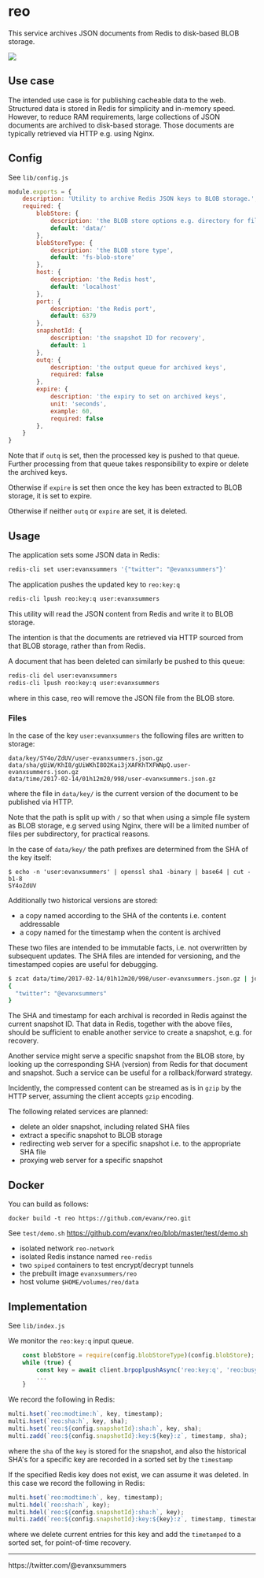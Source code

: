 # reo

This service archives JSON documents from Redis to disk-based BLOB storage.

<img src="https://raw.githubusercontent.com/evanx/reo/master/docs/readme/main.png"/>

## Use case

The intended use case is for publishing cacheable data to the web. Structured data is stored in Redis for simplicity and in-memory speed. However, to reduce RAM requirements, large collections of JSON documents are archived to disk-based storage. Those documents are typically retrieved via HTTP e.g. using Nginx.

## Config

See `lib/config.js`
```javascript
module.exports = {
    description: 'Utility to archive Redis JSON keys to BLOB storage.',
    required: {
        blobStore: {
            description: 'the BLOB store options e.g. directory for file storage',
            default: 'data/'
        },
        blobStoreType: {
            description: 'the BLOB store type',
            default: 'fs-blob-store'
        },
        host: {
            description: 'the Redis host',
            default: 'localhost'
        },
        port: {
            description: 'the Redis port',
            default: 6379
        },
        snapshotId: {
            description: 'the snapshot ID for recovery',
            default: 1
        },
        outq: {
            description: 'the output queue for archived keys',
            required: false
        },
        expire: {
            description: 'the expiry to set on archived keys',
            unit: 'seconds',
            example: 60,
            required: false
        },
    }
}
```

Note that if `outq` is set, then the processed key is pushed to that queue. Further processing from that queue takes responsibility to expire or delete the archived keys.

Otherwise if `expire` is set then once the key has been extracted to BLOB storage, it is set to expire.

Otherwise if neither `outq` or `expire` are set, it is deleted.


## Usage

The application sets some JSON data in Redis:
```sh
redis-cli set user:evanxsummers '{"twitter": "@evanxsummers"}'
```
The application pushes the updated key to `reo:key:q`
```sh
redis-cli lpush reo:key:q user:evanxsummers
```

This utility will read the JSON content from Redis and write it to BLOB storage.

The intention is that the documents are retrieved via HTTP sourced from that BLOB storage, rather than from Redis.

A document that has been deleted can similarly be pushed to this queue:
```sh
redis-cli del user:evanxsummers
redis-cli lpush reo:key:q user:evanxsummers
```
where in this case, reo will remove the JSON file from the BLOB store.

### Files

In the case of the key `user:evanxsummers` the following files are written to storage:
```
data/key/SY4o/ZdUV/user-evanxsummers.json.gz
data/sha/gUiW/KhI8/gUiWKhI8O2Kai3jXAFKhTXFWNpQ.user-evanxsummers.json.gz
data/time/2017-02-14/01h12m20/998/user-evanxsummers.json.gz
```
where the file in `data/key/` is the current version of the document to be published via HTTP.

Note that the path is split up with `/` so that when using a simple file system as BLOB storage,
e.g served using Nginx, there will be a limited number of files per subdirectory, for practical reasons.

In the case of `data/key/` the path prefixes are determined from the SHA of the key itself:
```
$ echo -n 'user:evanxsummers' | openssl sha1 -binary | base64 | cut -b1-8
SY4oZdUV
```

Additionally two historical versions are stored:
- a copy named according to the SHA of the contents i.e. content addressable
- a copy named for the timestamp when the content is archived

These two files are intended to be immutable facts, i.e. not overwritten by subsequent updates. The SHA files are intended for versioning, and the timestamped copies are useful for debugging.

```sh
$ zcat data/time/2017-02-14/01h12m20/998/user-evanxsummers.json.gz | jq
{
  "twitter": "@evanxsummers"
}
```

The SHA and timestamp for each archival is recorded in Redis against the current snapshot ID. That data in Redis, together with the above files, should be sufficient to enable another service to create a snapshot, e.g. for recovery.

Another service might serve a specific snapshot from the BLOB store, by looking up the corresponding SHA (version) from Redis for that document and snapshot. Such a service can be useful for a rollback/forward strategy.

Incidently, the compressed content can be streamed as is in `gzip` by the HTTP server, assuming the client accepts `gzip` encoding.

The following related services are planned:
- delete an older snapshot, including related SHA files
- extract a specific snapshot to BLOB storage
- redirecting web server for a specific snapshot i.e. to the appropriate SHA file
- proxying web server for a specific snapshot

## Docker

You can build as follows:
```
docker build -t reo https://github.com/evanx/reo.git
```

See `test/demo.sh` https://github.com/evanx/reo/blob/master/test/demo.sh
- isolated network `reo-network`
- isolated Redis instance named `reo-redis`
- two `spiped` containers to test encrypt/decrypt tunnels
- the prebuilt image `evanxsummers/reo`
- host volume `$HOME/volumes/reo/data`


## Implementation

See `lib/index.js`

We monitor the `reo:key:q` input queue.
```javascript
    const blobStore = require(config.blobStoreType)(config.blobStore);
    while (true) {
        const key = await client.brpoplpushAsync('reo:key:q', 'reo:busy:key:q', 1);    
        ...        
    }
```

We record the following in Redis:
```javascript
multi.hset(`reo:modtime:h`, key, timestamp);
multi.hset(`reo:sha:h`, key, sha);
multi.hset(`reo:${config.snapshotId}:sha:h`, key, sha);
multi.zadd(`reo:${config.snapshotId}:key:${key}:z`, timestamp, sha);
```            
where the `sha` of the `key` is stored for the snapshot, and also the historical SHA's for a specific key are recorded in a sorted set by the `timestamp`

If the specified Redis key does not exist, we can assume it was deleted. In this case we record the following in Redis:
```javascript
multi.hset(`reo:modtime:h`, key, timestamp);
multi.hdel(`reo:sha:h`, key);
multi.hdel(`reo:${config.snapshotId}:sha:h`, key);
multi.zadd(`reo:${config.snapshotId}:key:${key}:z`, timestamp, timestamp);
```
where we delete current entries for this key and add the `timetamped` to a sorted set, for point-of-time recovery.

<hr>
https://twitter.com/@evanxsummers
